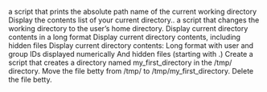 a script that prints the absolute path name of the current working directory
Display the contents list of your current directory..
a script that changes the working directory to the user’s home directory.
Display current directory contents in a long format
Display current directory contents, including hidden files
Display current directory contents:
Long format
with user and group IDs displayed numerically
And hidden files (starting with .)
Create a script that creates a directory named my_first_directory in the /tmp/ directory.
Move the file betty from /tmp/ to /tmp/my_first_directory.
Delete the file betty.
